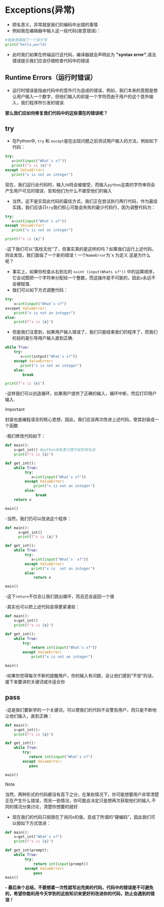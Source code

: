# Exceptions(异常)
- 顾名思义，异常就是我们的编码中出错的事情
- 例如我在编辑器中输入这一段代码(故意错误)：

```python
#我故意漏掉了一个双引号
print("hello,world)
```
- 此时我们如果在终端运行这代码，编译器就会声明此为 **"syntax error"**,语法错误提示我们应该仔细检查代码中的错误

## Runtime Errors（运行时错误）
- 运行时错误是指由代码中的意外行为造成的错误，例如，我们本来的意图是想让用户输入一个数字，但他们输入的却是一个字符而由于用户的这个意外输入，我们程序所引发的错误.

**那么我们应如何修复我们代码中的这些潜在的错误呢？**

## try
- 在Python中, `try` 和 `except`是在出现问题之前测试用户输入的方法，例如如下代码：
```python 
try:
   x=int(input("What`s x?"))
   print(f"x is {x}")
except ValueError:
   print("x is not an integer")
```
现在，我们运行此代码时，输入`50`将会被接受，而输入`python`这类的字符串将会产生用户可见的错误，告知他们为什么不接受他们的输入
- 当然，这不是实现此代码的最佳方式，我们正在尝试执行两行代码，作为最佳实践，我们应该只`try`我们担心可能会失败的最少代码行，因为调整代码为：
```python 
try:
   x=int(input("What`s x?"))
except ValueError:
   print("x is not an integer")

print(f"x is {x}")
```
-这下我们可以“高枕无忧”了，但事实真的是这样的吗？如果我们运行上述代码，则会发现，我们面临了一个新的错误！一个`NameError`为`x 为定义 这是为什么呢？
- 事实上，如果你检查从右到左的 `x=int (input(Whats x?"))` 中的运算顺序，它会试图把一个字符串分配给一个整数，而这操作是不可能的，因此`x`永远不会被赋值.
- 我们可以如下方式调整代码：
```python 
try:
    x=int(input("What`s x?")
excepet ValueError:
    print("x is not an integer")
else:
    print(f"x is {x}")
```
- 但是我们注意到，如果用户输入错误了，我们只能结束我们的程序了，而我们的目的是引导用户输入直到正确.
```python
while True:
    try:
       x=int(intput("What`s x?"))
    except ValueError:
       print("x is not an integer")
    else:
        break

print(f"x is {x}")
```
-这样我们可以创造循环，如果用户提供了正确的输入，循环中断，然后打印用户输入.

> [!IMPORTANT]
> 封装也是编程语言的核心思想，因此，我们应该再次改进上述代码，使其封装成一个函数

-我们修改代码如下：
```python
def main():
    x=get_int() #python命名更习惯于蛇形命名法
    print(f"x is {x}")

def get_int():
    while True:
         try:
            x=int(input("What`s x?"))
         except ValueError:
             print("x is not an integer")
         else:
              break
    return x

main()
```
-当然，我们仍可以改进这个程序：
```python 
def main():
      x=get_int()
      print(f"x is {x}")

def get_int():
    while True:
         try:
            x=int(input("What`s  x?"))
         except ValueError:
            print("x is  not an integer")
         else:
             return x

main()
```
-这下`return`不仅会让我们跳出循环，而且还会返回一个值

-其实也可以把上述代码变得更紧凑些：
```python
def main():
    x=get_int()
    print(f"x is {x}")

def get_int():
    while True:
        try:
            return int(input("What`s x?"))
        except ValueError:
            print("x is not an integer")

main()
```
-如果你觉得每次不断的提醒用户，你的输入有问题，会让他们感到“不安”的话，接下来要讲的关键词或许适合你

## pass
-这是我们要新学的一个关键词，可以使我们的代码不会警告用户，而只是不断地让他们输入，直到正确：
```python
def main():
    x=get_int():
    print(f"x is {x}")

def get_int():
    while True:
        try:
           return int(input("What`s x?")
        except ValueError:
           pass

main()
```
> [!NOTE]
> 当然，两种形式的代码都没有高下之分，在某些情况下，你可能想要用户非常清楚正在产生什么错误，而另一些情况，你可能会决定只是想再次获取他们的输入.不同的情况分类讨论，清楚你想要的就好.

- 现在我们的代码只局限在了询问x的值，变成了所谓的“硬编码”，因此我们可以按如下方式改进：
```python
def main():
    x=get_int("What`s x?")
    print(f"x is {x}")

def get_int(prompt):
    while True:
         try:
             return int(input(prompt))
         except ValueError:
             pass
main()
```

**- 最后来个总结，不要想着一次性就写出完美的代码，代码中的错误是不可避免的，希望你能利用今天学到的这些知识来更好的改进你的代码，防止会遇到的错误！**